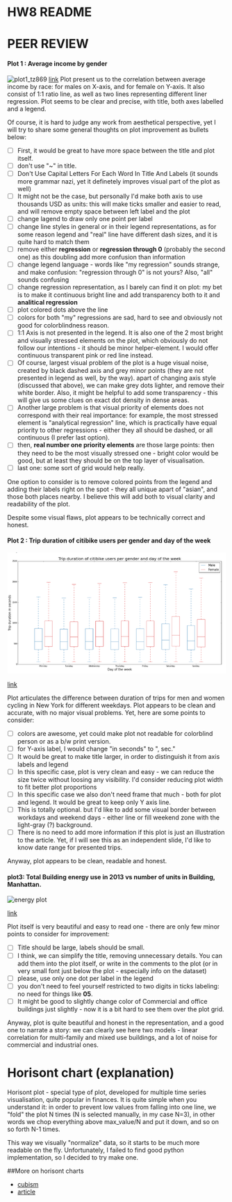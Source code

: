 HW8 README
======

# PEER REVIEW

#### Plot 1 : Average income by gender

![plot1_tz869](https://raw.githubusercontent.com/Tengf/PUI2015_tzheng/master/HW8/hw8.png)
[link](https://github.com/Tengf/PUI2015_tzheng/blob/master/HW8/hw8.png
)
Plot present us to the correlation between average income by race: for males on X-axis, and for female on Y-axis.
It also consist of 1:1 ratio line, as well as two lines representing different liner regression. Plot seems to be
clear and precise, with title, both axes labelled and a legend.

Of course, it is hard to judge any work from aesthetical perspective, yet I will try to share some general thoughts on plot improvement as bullets below:
- [ ] First, it would be great to have more space between the title and plot itself.
- [ ] don't use "~" in title.
- [ ] Don't Use Capital Letters For Each Word In Title And Labels (it sounds more grammar nazi, yet it definetely improves visual part of the plot as well)
- [ ] It might not be the case, but personally I'd make both axis to use thousands USD as units: this will make ticks smaller and easier to read, and will remove empty space between left label and the plot
- [ ] change lagend to draw only one point per label
- [ ] change line styles in general or in their legend representations, as for some reason legend and "real" line have different dash sizes, and it is quite hard to match them
- [ ] remove either **regression** or **regression through 0** (probably the second one) as this doubling add more confusion than information
- [ ] change legend language - words like "my regression" sounds strange, and make confusion: "regression through 0" is not yours? Also, "all" sounds confusing
- [ ] change regression representation, as I barely can find it on plot: my bet is to make it continuous bright line and add transparency both to it and **analitical regression**
- [ ] plot colored dots above the line
- [ ] colors for both "my" regressions are sad, hard to see and obviously not good for colorblindness reason.
- [ ] 1:1 Axis is not presented in the legend. It is also one of the 2 most bright and visually stressed elements on the plot, which obviously do not follow our intentions - it should be minor helper-element. I would offer continuous transparent pink or red line instead.
- [ ] Of course, largest visual problem of the plot is a huge visual noise, created by black dashed axis and grey minor points (they are not presented in legend as well, by the way). apart of changing axis style (discussed that above), we can make grey dots lighter, and remove their white border. Also, it might be helpful to add some transparency - this will give us some clues on exact dot density in dense areas.
- [ ] Another large problem is that visual priority of elements does not correspond with their real importance: for example, the most stressed element is "analytical regression" line, which is practically have equal priority to other regressions - either they all should be dashed, or all continuous (I prefer last option).
- [ ] then, **real  number one priority elements** are those large points: then they need to be the most visually stressed one - bright color would be good, but at least they should be on the top layer of visualisation.
- [ ] last one: some sort of grid would help really.

One option to consider is to remove colored points from the legend and adding their labels right on the spot - they all unique apart of "asian", and those both places nearby. I believe this will add both to visual clarity and readability of the plot.

Despite some visual flaws, plot appears to be technically correct and honest.


#### Plot 2 : Trip duration of citibike users per gender and day of the week

![Trip duration of citibike users per gender and day of the week](diogo_plot.png)

[link](https://github.com/diogomiura/PUI2015_dmiura/blob/master/HW8/dmiura_HW8.ipynb)

Plot articulates the difference between duration of trips for men and  women cycling in New York for different weekdays. Plot appears to be clean and accurate, with no major visual problems.
  Yet, here are some points to consider:

  - [ ] colors are awesome, yet could make plot not readable for colorblind person or as a b/w print version.
  - [ ] for Y-axis label, I would change "in seconds" to ", sec."
  - [ ] It would be great to make title larger, in order to distinguish it from axis labels and legend
  - [ ] In this specific case, plot is very clean and easy - we can reduce the size twice without loosing any visibility. I'd consider reducing plot width to fit better plot proportions
  - [ ] In this specific case we also don't need frame that much - both for plot and legend. It would be great to keep only Y axis line.
  - [ ] This is totally optional. but I'd like to add some visual border between workdays and weekend days - either line or fill weekend zone with the light-gray (?) background.
  - [ ] There is no need to add more information if this plot is just an illustration to the article. Yet, if I will see this as an independent slide, I'd like to know date range for presented trips.

  Anyway, plot appears to be clean, readable and honest.

#### plot3: Total Building energy use in 2013 vs number of units in Building, Manhattan.
![energy plot](https://raw.githubusercontent.com/diggity2036/PUI2015_dcrull/master/HW8/energy_plot.png)

[link](https://github.com/diggity2036/PUI2015_dcrull/tree/master/HW8)

Plot itself is very beautiful and easy to read one - there are only few minor points to consider for improvement:

- [ ] Title should be large, labels should be small.
- [ ] I think, we can simplify the title, removing unnecessary details. You can add them into the plot itself, or write in the comments to the plot (or in very small font just below the plot - especially info on the dataset)
- [ ] please, use only one dot per label in the legend
- [ ] you don't need to feel yourself restricted to two digits in ticks labeling: no need for things like **05**.
- [ ] It might be good to slightly change color of Commercial and office buildings just slightly - now it is a bit hard to see them over the plot grid.

Anyway, plot is quite beautiful and honest in the representation, and a good one to narrate a story: we can clearly see here two models - linear correlation for multi-family and mixed use buildings, and a lot of noise for commercial and industrial ones.



# Horisont chart (explanation)

Horisont plot - special type of plot, developed for multiple time series visualisation, quite popular in finances.
It is quite simple when you understand it: in order to prevent low values from falling into one line, we "fold" the plot N times (N is selected manually, in my case N=3), in other words we chop everything above max_value/N and put it down, and so on so forth N-1 times.

This way we visually "normalize" data, so it starts to be much more readable on the fly.  Unfortunately, I failed to find good
python implementation, so I decided to try make one.

##More on horisont charts
- [cubism](https://square.github.io/cubism/)
- [article](http://www.perceptualedge.com/articles/visual_business_intelligence/time_on_the_horizon.pdf)
